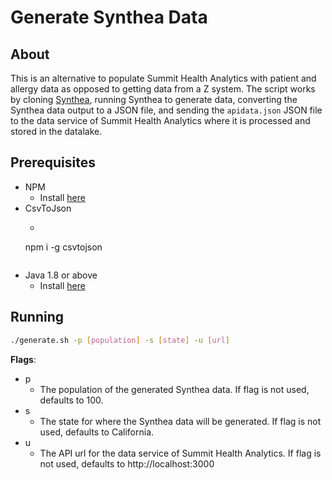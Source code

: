 # Generate Synthea Data

## About

This is an alternative to populate Summit Health Analytics with patient and allergy data as opposed to getting data from a Z system. The script works by cloning [Synthea](https://github.com/synthetichealth/synthea), running Synthea to generate data, converting the Synthea data output to a JSON file, and sending the `apidata.json` JSON file to the data service of Summit Health Analytics where it is processed and stored in the datalake.

## Prerequisites

* NPM
    * Install [here](https://www.npmjs.com/get-npm)
* CsvToJson
    * ```bash 
    npm i -g csvtojson
    ```
* Java 1.8 or above
    * Install [here](https://www.oracle.com/technetwork/java/javase/downloads/index.html)

## Running

```bash
./generate.sh -p [population] -s [state] -u [url]
```

**Flags**:
* p
    * The population of the generated Synthea data. If flag is not used, defaults to 100.
* s
    * The state for where the Synthea data will be generated. If flag is not used, defaults to California.
* u
    * The API url for the data service of Summit Health Analytics. If flag is not used, defaults to http://localhost:3000
